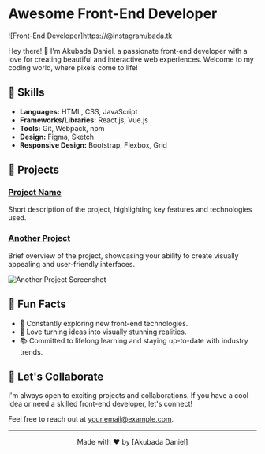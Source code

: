 # Awesome Front-End Developer

![Front-End Developer]https://@instagram/bada.tk

Hey there! 👋 I'm Akubada Daniel, a passionate front-end developer with a love for creating beautiful and interactive web experiences. Welcome to my coding world, where pixels come to life!

## 🔧 Skills

- **Languages:** HTML, CSS, JavaScript
- **Frameworks/Libraries:** React.js, Vue.js
- **Tools:** Git, Webpack, npm
- **Design:** Figma, Sketch
- **Responsive Design:** Bootstrap, Flexbox, Grid

## 🚀 Projects

### [Project Name](https://github.com/Panda3809/Exam)

Short description of the project, highlighting key features and technologies used.

### [Another Project](https://github.com/your-username/another-project)

Brief overview of the project, showcasing your ability to create visually appealing and user-friendly interfaces.

![Another Project Screenshot](https://your-another-project-screenshot-url.com/screenshot.png)

## 🎨 Fun Facts

- 🚀 Constantly exploring new front-end technologies.
- 🎨 Love turning ideas into visually stunning realities.
- 📚 Committed to lifelong learning and staying up-to-date with industry trends.

## 🌟 Let's Collaborate

I'm always open to exciting projects and collaborations. If you have a cool idea or need a skilled front-end developer, let's connect!

Feel free to reach out at [your.email@example.com](dankubada@example.com).

---

<p align="center">
  Made with ❤️ by [Akubada Daniel]
</p>
